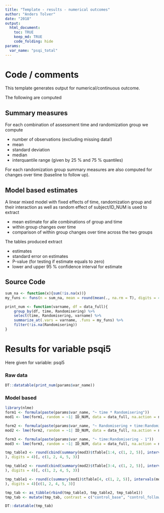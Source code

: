 ```yaml
---
title: "Template - results - numerical outcomes"
author: "Anders Tolver"
date: "2018"
output: 
  html_document:
    toc: TRUE
    keep_md: TRUE
    code_folding: hide
params:
  var_name: "psqi_total"
---
```






# Code / comments

This template generates output for numerical/continuous outcome.

The following are computed

## Summary measures

For each combination of assessment time and randomization group we compute

* number of observations (excluding missing data!)
* mean
* standard deviation
* median
* interquantile range (given by 25 % and 75 % quantiles)

For each randomization group summary measures are also computed for changes over time (baseline to follow up).

## Model based estimates

A linear mixed model with fixed effects of time, randomization group and their interaction as well as random effect of subject/ID_NUM is used to extract

* mean estimate for alle combinations of group and time
* within group changes over time
* comparison of within group changes over time across the two groups

The tables produced extract

* estimates
* standard error on estimates
* P-value (for testing if estimate equals to zero)
* lower and upper 95 % confidence interval for estimate

## Source Code


```r
sum_na <- function(x){sum(!is.na(x))}
my_funs <- funs(n = sum_na, mean = round(mean(., na.rm = T), digits = 4), sd = round(sd(., na.rm = T), digits = 4), median = median(., na.rm = T), q25 = quantile(., probs = 0.25, na.rm = T), q75 = quantile(., probs = 0.75, na.rm = T))

print_num <- function(varname, df = data_full){
    group_by(df, time, Randomisering) %>% 
    select(time, Randomisering, varname) %>%
    summarize_at(.vars = varname, .funs = my_funs) %>%
    filter(!is.na(Randomisering))
}
```

# Results for variable psqi5

Here given for variable: psqi5


### Raw data


```r
DT::datatable(print_num(params$var_name))
```

<!--html_preserve--><div id="htmlwidget-be087280a14a4cc6aee8" style="width:100%;height:auto;" class="datatables html-widget"></div>
<script type="application/json" data-for="htmlwidget-be087280a14a4cc6aee8">{"x":{"filter":"none","data":[["1","2","3","4"],["baseline","baseline","follow_up","follow_up"],["control","intervention","control","intervention"],[21,16,17,16],[0.7619,0.6875,0.6471,0.625],[0.6249,0.4787,0.6063,0.5],[1,1,1,1],[0,0,0,0],[1,1,1,1]],"container":"<table class=\"display\">\n  <thead>\n    <tr>\n      <th> <\/th>\n      <th>time<\/th>\n      <th>Randomisering<\/th>\n      <th>n<\/th>\n      <th>mean<\/th>\n      <th>sd<\/th>\n      <th>median<\/th>\n      <th>q25<\/th>\n      <th>q75<\/th>\n    <\/tr>\n  <\/thead>\n<\/table>","options":{"columnDefs":[{"className":"dt-right","targets":[3,4,5,6,7,8]},{"orderable":false,"targets":0}],"order":[],"autoWidth":false,"orderClasses":false}},"evals":[],"jsHooks":[]}</script><!--/html_preserve-->

### Model based 


```r
library(nlme)
form1 <- formula(paste(params$var_name, "~ time * Randomisering"))
mod1 <- lme(form1, random = ~1| ID_NUM, data = data_full, na.action = na.omit)

form2 <- formula(paste(params$var_name, "~ Randomisering + time:Randomisering - 1"))
mod2 <- lme(form2, random = ~1| ID_NUM, data = data_full, na.action = na.omit)

form3 <- formula(paste(params$var_name, "~ time:Randomisering - 1"))
mod3 <- lme(form3, random = ~1| ID_NUM, data = data_full, na.action = na.omit)

tmp_table3 <- round(cbind(summary(mod3)$tTable[1:4, c(1, 2, 5)], intervals(mod3)$fixed[, c(1, 3)]
), digits = 4)[, c(1, 2, 4, 5, 3)]

tmp_table2 <- round(cbind(summary(mod2)$tTable[3:4, c(1, 2, 5)], intervals(mod2)$fixed[3:4, c(1, 3)]
), digits = 4)[, c(1, 2, 4, 5, 3)]

tmp_table1 <- round(c(summary(mod1)$tTable[4, c(1, 2, 5)], intervals(mod1)$fixed[4, c(1, 3)]
), digits = 4)[c(1, 2, 4, 5, 3)]

tmp_tab <- as_tibble(rbind(tmp_table3, tmp_table2, tmp_table1))
tmp_tab <- mutate(tmp_tab, contrast = c("control_base", "control_follow", "intervention_base", "intervention_follow", "control_change", "intervention_change", "group_diff_change"))[c(6, 1:5)]

DT::datatable(tmp_tab)
```

<!--html_preserve--><div id="htmlwidget-807279469b5f9111ff8d" style="width:100%;height:auto;" class="datatables html-widget"></div>
<script type="application/json" data-for="htmlwidget-807279469b5f9111ff8d">{"x":{"filter":"none","data":[["1","2","3","4","5","6","7"],["control_base","control_follow","intervention_base","intervention_follow","control_change","intervention_change","group_diff_change"],[0.7619,0.6864,0.6875,0.625,-0.0755,-0.0625,0.013],[0.1242,0.1313,0.1422,0.1422,0.1049,0.1097,0.1517],[0.5083,0.4182,0.397,0.3345,-0.2891,-0.2859,-0.2965],[1.0155,0.9547,0.978,0.9155,0.1382,0.1609,0.3225],[0,0,0,0.0001,0.477,0.5727,0.9324]],"container":"<table class=\"display\">\n  <thead>\n    <tr>\n      <th> <\/th>\n      <th>contrast<\/th>\n      <th>Value<\/th>\n      <th>Std.Error<\/th>\n      <th>lower<\/th>\n      <th>upper<\/th>\n      <th>p-value<\/th>\n    <\/tr>\n  <\/thead>\n<\/table>","options":{"columnDefs":[{"className":"dt-right","targets":[2,3,4,5,6]},{"orderable":false,"targets":0}],"order":[],"autoWidth":false,"orderClasses":false}},"evals":[],"jsHooks":[]}</script><!--/html_preserve-->

